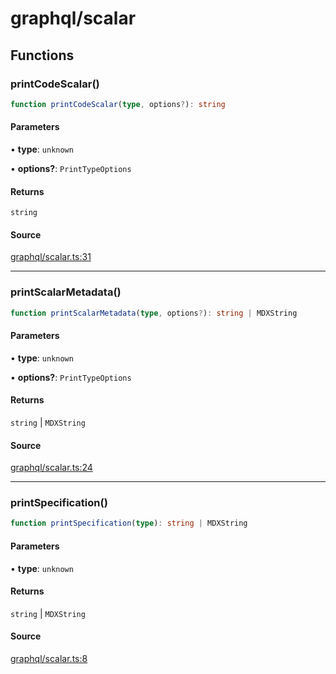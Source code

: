 # graphql/scalar

## Functions

### printCodeScalar()

```ts
function printCodeScalar(type, options?): string
```

#### Parameters

• **type**: `unknown`

• **options?**: `PrintTypeOptions`

#### Returns

`string`

#### Source

[graphql/scalar.ts:31](https://github.com/graphql-markdown/graphql-markdown/blob/main/packages/printer-legacy/src/graphql/scalar.ts#L31)

***

### printScalarMetadata()

```ts
function printScalarMetadata(type, options?): string | MDXString
```

#### Parameters

• **type**: `unknown`

• **options?**: `PrintTypeOptions`

#### Returns

`string` \| `MDXString`

#### Source

[graphql/scalar.ts:24](https://github.com/graphql-markdown/graphql-markdown/blob/main/packages/printer-legacy/src/graphql/scalar.ts#L24)

***

### printSpecification()

```ts
function printSpecification(type): string | MDXString
```

#### Parameters

• **type**: `unknown`

#### Returns

`string` \| `MDXString`

#### Source

[graphql/scalar.ts:8](https://github.com/graphql-markdown/graphql-markdown/blob/main/packages/printer-legacy/src/graphql/scalar.ts#L8)
